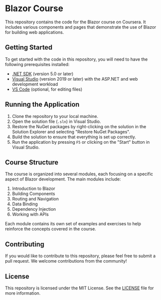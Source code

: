 # Blazor Course
This repository contains the code for the Blazor course on Coursera. It includes various components and pages that demonstrate the use of Blazor for building web applications.

## Getting Started
To get started with the code in this repository, you will need to have the following prerequisites installed:

- [.NET SDK](https://dotnet.microsoft.com/download) (version 5.0 or later)
- [Visual Studio](https://visualstudio.microsoft.com/) (version 2019 or later) with the ASP.NET and web development workload
- [VS Code](https://code.visualstudio.com/) (optional, for editing files)

## Running the Application
1. Clone the repository to your local machine.
2. Open the solution file (`.sln`) in Visual Studio.
3. Restore the NuGet packages by right-clicking on the solution in the Solution Explorer and selecting "Restore NuGet Packages".
4. Build the solution to ensure that everything is set up correctly.
5. Run the application by pressing `F5` or clicking on the "Start" button in Visual Studio.

## Course Structure
The course is organized into several modules, each focusing on a specific aspect of Blazor development. The main modules include:

1. Introduction to Blazor
2. Building Components
3. Routing and Navigation
4. Data Binding
5. Dependency Injection
6. Working with APIs

Each module contains its own set of examples and exercises to help reinforce the concepts covered in the course.

## Contributing
If you would like to contribute to this repository, please feel free to submit a pull request. We welcome contributions from the community!

## License
This repository is licensed under the MIT License. See the [LICENSE](LICENSE) file for more information.